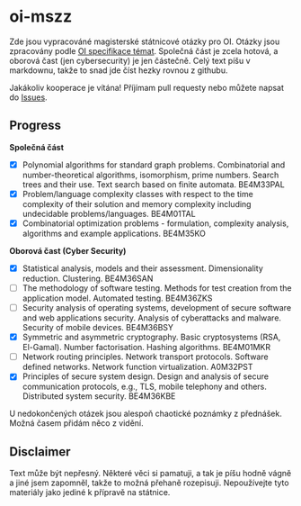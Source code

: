 # oi-mszz

Zde jsou vypracováné magisterské státnicové otázky pro OI. Otázky jsou zpracovány podle [OI specifikace témat](https://oi.fel.cvut.cz/res/pages/files/17311-50-oi-master-state-exam-topics-2021-05-28.pdf). Společná část je zcela hotová, a oborová čast (jen cybersecurity) je jen částečně. Celý text píšu v markdownu, takže to snad jde číst hezky rovnou z githubu.

Jakákoliv kooperace je vítána! Příjímam pull requesty nebo můžete napsat do [Issues](https://github.com/8ToThePowerOfMol/oi-mszz/issues).

## Progress

**Společná část**
- [x] Polynomial algorithms for standard graph problems. Combinatorial and number-theoretical algorithms, isomorphism, prime numbers. Search trees and their use. Text search based on finite automata. BE4M33PAL
- [x]  Problem/language complexity classes with respect to the time complexity of their solution and memory complexity including undecidable problems/languages. BE4M01TAL
- [x] Combinatorial optimization problems - formulation, complexity analysis, algorithms and example applications. BE4M35KO

**Oborová čast (Cyber Security)**
- [x] Statistical analysis, models and their assessment. Dimensionality reduction. Clustering. BE4M36SAN
- [ ] The methodology of software testing. Methods for test creation from the application model. Automated testing. BE4M36ZKS
- [ ] Security analysis of operating systems, development of secure software and web applications security. Analysis of cyberattacks and malware. Security of mobile devices. BE4M36BSY
- [x] Symmetric and asymmetric cryptography. Basic cryptosystems (RSA, El-Gamal). Number factorisation. Hashing algorithms. BE4M01MKR
- [ ] Network routing principles. Network transport protocols. Software defined networks. Network function virtualization. A0M32PST
- [x] Principles of secure system design. Design and analysis of secure communication protocols, e.g., TLS, mobile telephony and others. Distributed system security. BE4M36KBE

U nedokončených otázek jsou alespoň chaotické poznámky z přednášek. Možná časem přidám něco z vidění.

## Disclaimer

Text může být nepřesný. Některé věci si pamatuji, a tak je píšu hodně vágně a jiné jsem zapomněl, takže to možná  přehaně rozepisuji. Nepoužívejte tyto materiály jako jediné k přípravě na státnice.
